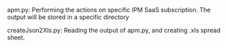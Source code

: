 
apm.py:
Performing the actions on specific IPM SaaS subscription. The output will be stored in a specific directory

createJson2Xls.py:
Reading the output of apm.py, and creating .xls spread sheet.
